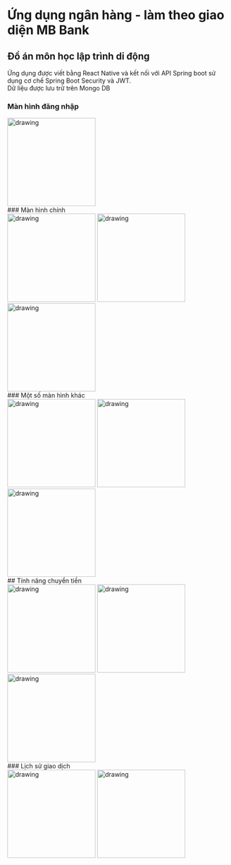 # Ứng dụng ngân hàng - làm theo giao diện MB Bank
##  Đồ án môn học lập trình di động
Ứng dụng được viết bằng React Native và kết nối với API Spring boot sử dụng cơ chế Spring Boot Security và JWT.  
Dữ liệu được lưu trữ trên Mongo DB   
### Màn hình đăng nhập   
<img src="https://github.com/HuuPhuoc2632/CloneUIMBBank/assets/125341224/88c0f89f-29c4-4811-af04-b33a0c841849" alt="drawing" style="width:200px;" />  
<br>
### Màn hình chính   
<br>
<img src="https://github.com/HuuPhuoc2632/CloneUIMBBank/assets/125341224/2c6debd0-ea75-4351-9a5d-3047ad7b7e16" alt="drawing" style="width:200px;" />
<img src="https://github.com/HuuPhuoc2632/CloneUIMBBank/assets/125341224/0671b930-ee07-4a73-abfb-b5835342d9b0" alt="drawing" style="width:200px;" />
<img src="https://github.com/HuuPhuoc2632/CloneUIMBBank/assets/125341224/49061b6c-c6c2-4e00-8b3a-a11a470dfdd6" alt="drawing" style="width:200px;" />   
<br>
### Một số màn hình khác   
<br>
<img src="https://github.com/HuuPhuoc2632/CloneUIMBBank/assets/125341224/c53b1c78-a3cc-45ce-bb52-a4a6629ea7f2" alt="drawing" style="width:200px;" />
<img src="https://github.com/HuuPhuoc2632/CloneUIMBBank/assets/125341224/00aa297c-9d83-4397-8e91-1bb955abcdac" alt="drawing" style="width:200px;" />
<img src="https://github.com/HuuPhuoc2632/CloneUIMBBank/assets/125341224/0f740957-e7f6-477d-8575-16f9d96e4cc6" alt="drawing" style="width:200px;" />    
<br>
## Tính năng chuyển tiền   
<br>
<img src="https://github.com/HuuPhuoc2632/CloneUIMBBank/assets/125341224/5901ea36-d2da-43c9-bc1e-5ebba6461c98" alt="drawing" style="width:200px;" />
<img src="https://github.com/HuuPhuoc2632/CloneUIMBBank/assets/125341224/c9f178c0-d4d5-43e2-abcd-093495b11910" alt="drawing" style="width:200px;" />
<img src="https://github.com/HuuPhuoc2632/CloneUIMBBank/assets/125341224/3d3edf29-0032-40c2-b79b-9cd477505ac9" alt="drawing" style="width:200px;" /> 
<br>
### Lịch sử giao dịch   
<br>
<img src="https://github.com/HuuPhuoc2632/CloneUIMBBank/assets/125341224/a0668328-9baa-4f7d-b93b-a8309fa886e7" alt="drawing" style="width:200px;" />
<img src="https://github.com/HuuPhuoc2632/CloneUIMBBank/assets/125341224/b9b88278-9c7f-4276-ac70-6219a00dea14" alt="drawing" style="width:200px;" />



